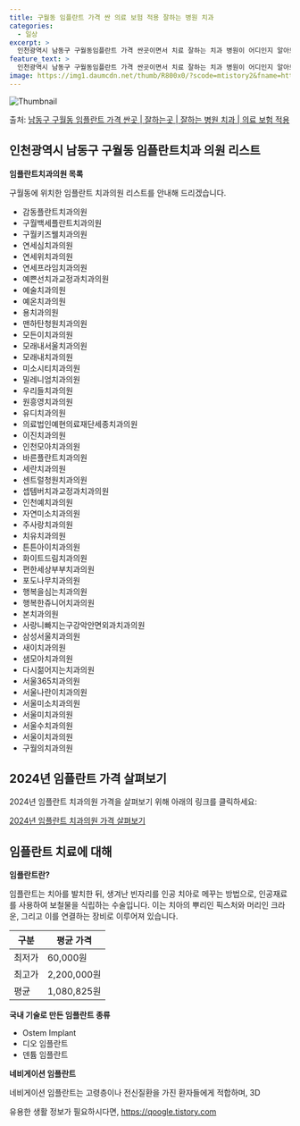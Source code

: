 ```yaml
---
title: 구월동 임플란트 가격 싼 의료 보험 적용 잘하는 병원 치과
categories:
  - 일상
excerpt: >
  인천광역시 남동구 구월동임플란트 가격 싼곳이면서 치료 잘하는 치과 병원이 어디인지 알아보도록 하겠습니다. 인천광역시 남동구 구월동에 위치한 감동플란트치과의원 구월백세플란트치과의원 구월키즈웰치과의원 연세심치과의원 연세위치과의원 연세프라임치과의원 예쁜선치과교정과치과의원 예술치과의원 예온치과의원 용치과의원 맨하탄청원치과의원 모든이치과의원 모래내서울치과의원 모래내치과의원 미소시티치과의원 밀레니엄치과의원 우리들치과의원 원흥영치과의원 유디치과의원 의료법인예현의료재단세종치과의원 이진치과의원 인천모아치과의원 바른플란트치과의원 세란치과의원 센트럴청원치과의원 셉템버치과교정과치과의원 인천예치과의원 자연미소치과의원 주사랑치과의원 치유치과의원 튼튼아이치과의원 화이트드림치과의원 편한세상부부치과의원 포도나무치과의원 프린스앤프린세스..
feature_text: >
  인천광역시 남동구 구월동임플란트 가격 싼곳이면서 치료 잘하는 치과 병원이 어디인지 알아보도록 하겠습니다. 인천광역시 남동구 구월동에 위치한 감동플란트치과의원 구월백세플란트치과의원 구월키즈웰치과의원 연세심치과의원 연세위치과의원 연세프라임치과의원 예쁜선치과교정과치과의원 예술치과의원 예온치과의원 용치과의원 맨하탄청원치과의원 모든이치과의원 모래내서울치과의원 모래내치과의원 미소시티치과의원 밀레니엄치과의원 우리들치과의원 원흥영치과의원 유디치과의원 의료법인예현의료재단세종치과의원 이진치과의원 인천모아치과의원 바른플란트치과의원 세란치과의원 센트럴청원치과의원 셉템버치과교정과치과의원 인천예치과의원 자연미소치과의원 주사랑치과의원 치유치과의원 튼튼아이치과의원 화이트드림치과의원 편한세상부부치과의원 포도나무치과의원 프린스앤프린세스..
image: https://img1.daumcdn.net/thumb/R800x0/?scode=mtistory2&fname=https%3A%2F%2Fblog.kakaocdn.net%2Fdn%2FcNDN6w%2FbtsGYozSixI%2F5soPTAldE3m5n1QynFBx00%2Fimg.webp
---
```


![Thumbnail](https://img1.daumcdn.net/thumb/R800x0/?scode=mtistory2&fname=https%3A%2F%2Fblog.kakaocdn.net%2Fdn%2FcNDN6w%2FbtsGYozSixI%2F5soPTAldE3m5n1QynFBx00%2Fimg.webp)

<p>출처: <a href="https://qoogle.tistory.com/6934" rel="dofollow">남동구 구월동 임플란트 가격 싼곳 | 잘하는곳 | 잘하는 병원 치과 | 의료 보험 적용</a> </p>

## 인천광역시 남동구 구월동 임플란트치과 의원 리스트



**임플란트치과의원 목록**

구월동에 위치한 임플란트 치과의원 리스트를 안내해 드리겠습니다.

  * 감동플란트치과의원
  * 구월백세플란트치과의원
  * 구월키즈웰치과의원
  * 연세심치과의원
  * 연세위치과의원
  * 연세프라임치과의원
  * 예쁜선치과교정과치과의원
  * 예술치과의원
  * 예온치과의원
  * 용치과의원
  * 맨하탄청원치과의원
  * 모든이치과의원
  * 모래내서울치과의원
  * 모래내치과의원
  * 미소시티치과의원
  * 밀레니엄치과의원
  * 우리들치과의원
  * 원흥영치과의원
  * 유디치과의원
  * 의료법인예현의료재단세종치과의원
  * 이진치과의원
  * 인천모아치과의원
  * 바른플란트치과의원
  * 세란치과의원
  * 센트럴청원치과의원
  * 셉템버치과교정과치과의원
  * 인천예치과의원
  * 자연미소치과의원
  * 주사랑치과의원
  * 치유치과의원
  * 튼튼아이치과의원
  * 화이트드림치과의원
  * 편한세상부부치과의원
  * 포도나무치과의원
  * 행복을심는치과의원
  * 행복한쥬니어치과의원
  * 본치과의원
  * 사랑니빠지는구강악안면외과치과의원
  * 삼성서울치과의원
  * 새이치과의원
  * 샘모아치과의원
  * 다시젊어지는치과의원
  * 서울365치과의원
  * 서울나란이치과의원
  * 서울미소치과의원
  * 서울미치과의원
  * 서울수치과의원
  * 서울이치과의원
  * 구월의치과의원



## 2024년 임플란트 가격 살펴보기



2024년 임플란트 치과의원 가격을 살펴보기 위해 아래의 링크를 클릭하세요:

[2024년 임플란트 치과의원 가격 살펴보기](https://example.com/2024-임플란트-가격)

## 임플란트 치료에 대해



**임플란트란?**

임플란트는 치아를 발치한 뒤, 생겨난 빈자리를 인공 치아로 메꾸는 방법으로, 인공재료를 사용하여 보철물을 식립하는 수술입니다. 이는 치아의
뿌리인 픽스처와 머리인 크라운, 그리고 이를 연결하는 장비로 이루어져 있습니다.



구분 | 평균 가격  
---|---  
최저가 | 60,000원  
최고가 | 2,200,000원  
평균 | 1,080,825원  
  


**국내 기술로 만든 임플란트 종류**

  * Ostem Implant
  * 디오 임플란트
  * 덴튬 임플란트



**네비게이션 임플란트**

네비게이션 임플란트는 고령층이나 전신질환을 가진 환자들에게 적합하며, 3D

 

유용한 생활 정보가 필요하시다면, <a href="https://qoogle.tistory.com" rel="dofollow">https://qoogle.tistory.com</a>


